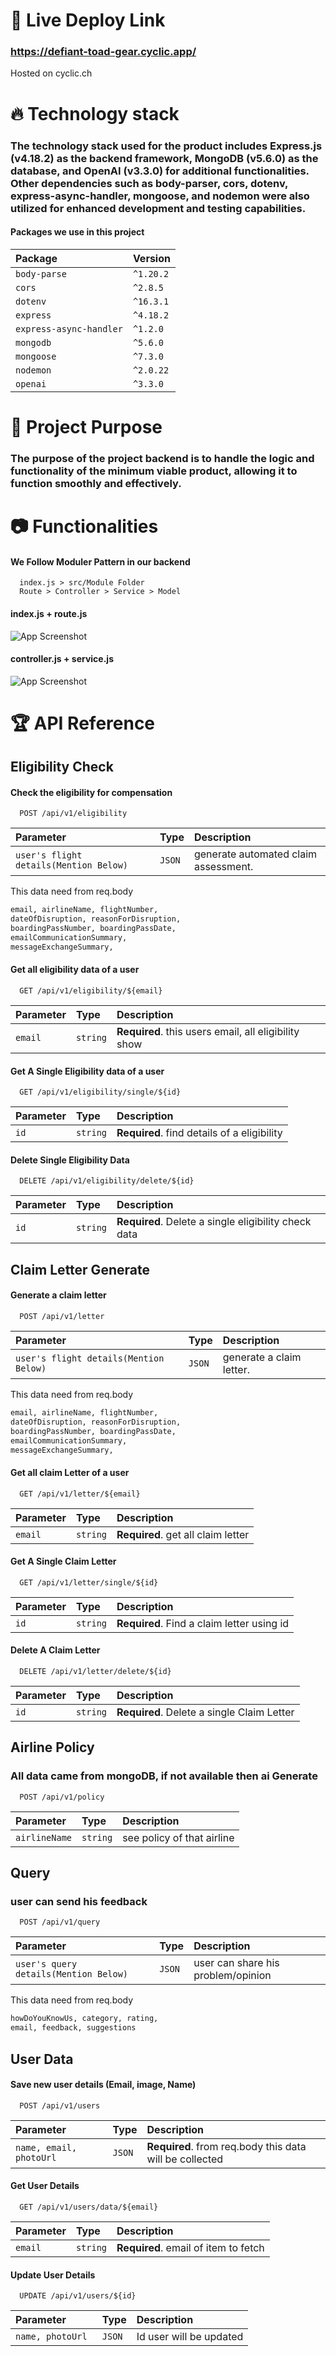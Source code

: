 # 🔗 Live Deploy Link

### https://defiant-toad-gear.cyclic.app/

Hosted on cyclic.ch

# 🔥 Technology stack

### The technology stack used for the product includes Express.js (v4.18.2) as the backend framework, MongoDB (v5.6.0) as the database, and OpenAI (v3.3.0) for additional functionalities. Other dependencies such as body-parser, cors, dotenv, express-async-handler, mongoose, and nodemon were also utilized for enhanced development and testing capabilities.

#### Packages we use in this project

| Package                 | Version   |
| :---------------------- | :-------- |
| `body-parse`            | `^1.20.2` |
| `cors`                  | `^2.8.5`  |
| `dotenv`                | `^16.3.1` |
| `express`               | `^4.18.2` |
| `express-async-handler` | `^1.2.0`  |
| `mongodb`               | `^5.6.0`  |
| `mongoose`              | `^7.3.0`  |
| `nodemon`               | `^2.0.22` |
| `openai`                | `^3.3.0`  |

# 📗 Project Purpose

### The purpose of the project backend is to handle the logic and functionality of the minimum viable product, allowing it to function smoothly and effectively.

# 📷 Functionalities

#### We Follow Moduler Pattern in our backend

```http
  index.js > src/Module Folder
  Route > Controller > Service > Model
```

#### index.js + route.js

![App Screenshot](https://i.ibb.co/r4X9vG4/1png.png)

#### controller.js + service.js

![App Screenshot](https://i.ibb.co/ZggPDyC/2.png)

# 🏆 API Reference

## Eligibility Check

#### Check the eligibility for compensation

```http
  POST /api/v1/eligibility
```

| Parameter                              | Type   | Description                          |
| :------------------------------------- | :----- | :----------------------------------- |
| `user's flight details(Mention Below)` | `JSON` | generate automated claim assessment. |

This data need from req.body

```bash
email, airlineName, flightNumber,
dateOfDisruption, reasonForDisruption,
boardingPassNumber, boardingPassDate,
emailCommunicationSummary,
messageExchangeSummary,
```

#### Get all eligibility data of a user

```http
  GET /api/v1/eligibility/${email}
```

| Parameter | Type     | Description                                          |
| :-------- | :------- | :--------------------------------------------------- |
| `email`   | `string` | **Required**. this users email, all eligibility show |

#### Get A Single Eligibility data of a user

```http
  GET /api/v1/eligibility/single/${id}
```

| Parameter | Type     | Description                                 |
| :-------- | :------- | :------------------------------------------ |
| `id`      | `string` | **Required**. find details of a eligibility |

#### Delete Single Eligibility Data

```http
  DELETE /api/v1/eligibility/delete/${id}
```

| Parameter | Type     | Description                                          |
| :-------- | :------- | :--------------------------------------------------- |
| `id`      | `string` | **Required**. Delete a single eligibility check data |

## Claim Letter Generate

#### Generate a claim letter

```http
  POST /api/v1/letter
```

| Parameter                              | Type   | Description              |
| :------------------------------------- | :----- | :----------------------- |
| `user's flight details(Mention Below)` | `JSON` | generate a claim letter. |

This data need from req.body

```bash
email, airlineName, flightNumber,
dateOfDisruption, reasonForDisruption,
boardingPassNumber, boardingPassDate,
emailCommunicationSummary,
messageExchangeSummary,
```

#### Get all claim Letter of a user

```http
  GET /api/v1/letter/${email}
```

| Parameter | Type     | Description                        |
| :-------- | :------- | :--------------------------------- |
| `email`   | `string` | **Required**. get all claim letter |

#### Get A Single Claim Letter

```http
  GET /api/v1/letter/single/${id}
```

| Parameter | Type     | Description                                |
| :-------- | :------- | :----------------------------------------- |
| `id`      | `string` | **Required**. Find a claim letter using id |

#### Delete A Claim Letter

```http
  DELETE /api/v1/letter/delete/${id}
```

| Parameter | Type     | Description                                |
| :-------- | :------- | :----------------------------------------- |
| `id`      | `string` | **Required**. Delete a single Claim Letter |

## Airline Policy

### All data came from mongoDB, if not available then ai Generate

```http
  POST /api/v1/policy
```

| Parameter     | Type     | Description                |
| :------------ | :------- | :------------------------- |
| `airlineName` | `string` | see policy of that airline |

## Query

### user can send his feedback

```http
  POST /api/v1/query
```

| Parameter                             | Type   | Description                        |
| :------------------------------------ | :----- | :--------------------------------- |
| `user's query details(Mention Below)` | `JSON` | user can share his problem/opinion |

This data need from req.body

```bash
howDoYouKnowUs, category, rating,
email, feedback, suggestions
```

## User Data

#### Save new user details (Email, image, Name)

```http
  POST /api/v1/users
```

| Parameter               | Type   | Description                                             |
| :---------------------- | :----- | :------------------------------------------------------ |
| `name, email, photoUrl` | `JSON` | **Required**. from req.body this data will be collected |

#### Get User Details

```http
  GET /api/v1/users/data/${email}
```

| Parameter | Type     | Description                          |
| :-------- | :------- | :----------------------------------- |
| `email`   | `string` | **Required**. email of item to fetch |

#### Update User Details

```http
  UPDATE /api/v1/users/${id}
```

| Parameter         | Type   | Description             |
| :---------------- | :----- | :---------------------- |
| `name, photoUrl ` | `JSON` | Id user will be updated |
